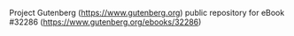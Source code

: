 Project Gutenberg (https://www.gutenberg.org) public repository for eBook #32286 (https://www.gutenberg.org/ebooks/32286)
